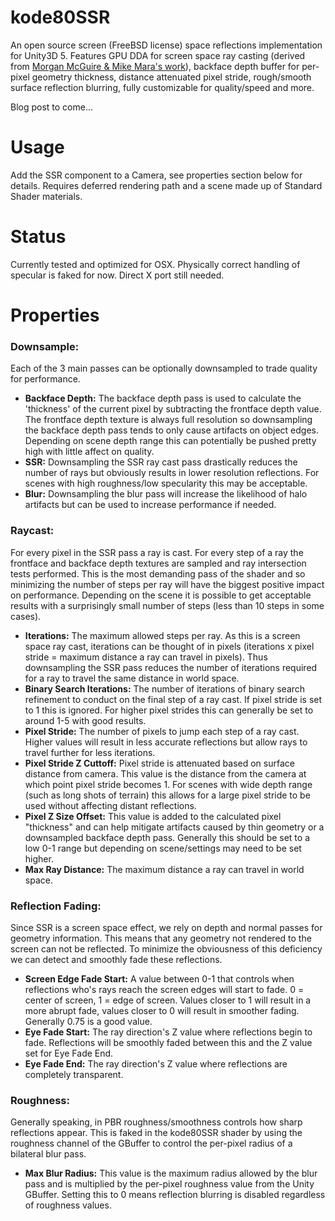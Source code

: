 # kode80SSR
An open source screen (FreeBSD license) space reflections implementation for Unity3D 5. Features GPU DDA for screen space ray casting (derived from [Morgan McGuire & Mike Mara's work](http://casual-effects.blogspot.com/2014/08/screen-space-ray-tracing.html)), backface depth buffer for per-pixel geometry thickness, distance attenuated pixel stride, rough/smooth surface reflection blurring, fully customizable for quality/speed and more.  

Blog post to come...

# Usage
Add the SSR component to a Camera, see properties section below for details. Requires deferred rendering path and a scene made up of Standard Shader materials.

# Status
Currently tested and optimized for OSX. Physically correct handling of specular is faked for now. Direct X port still needed.

# Properties
### Downsample:
Each of the 3 main passes can be optionally downsampled to trade quality for performance.
* **Backface Depth:** The backface depth pass is used to calculate the 'thickness' of the current pixel by subtracting the frontface depth value. The frontface depth texture is always full resolution so downsampling the backface depth pass tends to only cause artifacts on object edges. Depending on scene depth range this can potentially be pushed pretty high with little affect on quality.
* **SSR:** Downsampling the SSR ray cast pass drastically reduces the number of rays but obviously results in lower resolution reflections. For scenes with high roughness/low specularity this may be acceptable.
* **Blur:** Downsampling the blur pass will increase the likelihood of halo artifacts but can be used to increase performance if needed.

### Raycast:
For every pixel in the SSR pass a ray is cast. For every step of a ray the frontface and backface depth textures are sampled and ray intersection tests performed. This is the most demanding pass of the shader and so minimizing the number of steps per ray will have the biggest positive impact on performance. Depending on the scene it is possible to get acceptable results with a surprisingly small number of steps (less than 10 steps in some cases).
* **Iterations:** The maximum allowed steps per ray. As this is a screen space ray cast, iterations can be thought of in pixels (iterations x pixel stride = maximum distance a ray can travel in pixels). Thus downsampling the SSR pass reduces the number of iterations required for a ray to travel the same distance in world space.
* **Binary Search Iterations:** The number of iterations of binary search refinement to conduct on the final step of a ray cast. If pixel stride is set to 1 this is ignored. For higher pixel strides this can generally be set to around 1-5 with good results.
* **Pixel Stride:** The number of pixels to jump each step of a ray cast. Higher values will result in less accurate reflections but allow rays to travel further for less iterations.
* **Pixel Stride Z Cuttoff:** Pixel stride is attenuated based on surface distance from camera. This value is the distance from the camera at which point pixel stride becomes 1. For scenes with wide depth range (such as long shots of terrain) this allows for a large pixel stride to be used without affecting distant reflections.
* **Pixel Z Size Offset:** This value is added to the calculated pixel "thickness" and can help mitigate artifacts caused by thin geometry or a downsampled backface depth pass. Generally this should be set to a low 0-1 range but depending on scene/settings may need to be set higher.
* **Max Ray Distance:** The maximum distance a ray can travel in world space.

### Reflection Fading:
Since SSR is a screen space effect, we rely on depth and normal passes for geometry information. This means that any geometry not rendered to the screen can not be reflected. To minimize the obviousness of this deficiency we can detect and smoothly fade these reflections.
* **Screen Edge Fade Start:** A value between 0-1 that controls when reflections who's rays reach the screen edges will start to fade. 0 = center of screen, 1 = edge of screen. Values closer to 1 will result in a more abrupt fade, values closer to 0 will result in smoother fading. Generally 0.75 is a good value.
* **Eye Fade Start:** The ray direction's Z value where reflections begin to fade. Reflections will be smoothly faded between this and the Z value set for Eye Fade End.
* **Eye Fade End:** The ray direction's Z value where reflections are completely transparent.

### Roughness:
Generally speaking, in PBR roughness/smoothness controls how sharp reflections appear. This is faked in the kode80SSR shader by using the roughness channel of the GBuffer to control the per-pixel radius of a bilateral blur pass.
* **Max Blur Radius:** This value is the maximum radius allowed by the blur pass and is multiplied by the per-pixel roughness value from the Unity GBuffer. Setting this to 0 means reflection blurring is disabled regardless of roughness values.

